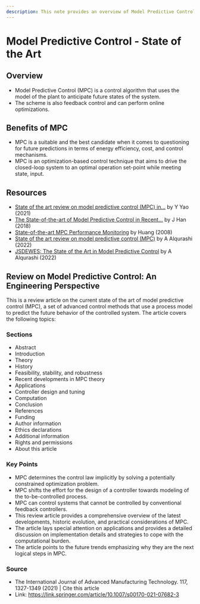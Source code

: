 ```yaml
---
description: This note provides an overview of Model Predictive Control (MPC), its benefits, and resources for further reading. It also includes a review article on the current state of the art of MPC, covering topics such as theory, history, feasibility, recent developments, applications, and computation.
---
```

# Model Predictive Control - State of the Art

## Overview
- Model Predictive Control (MPC) is a control algorithm that uses the model of the plant to anticipate future states of the system.
- The scheme is also feedback control and can perform online optimizations.

## Benefits of MPC
- MPC is a suitable and the best candidate when it comes to questioning for future predictions in terms of energy efficiency, cost, and control mechanisms.
- MPC is an optimization-based control technique that aims to drive the closed-loop system to an optimal operation set-point while meeting state, input.

## Resources
- [State of the art review on model predictive control (MPC) in...](https://www.sciencedirect.com/science/article/pii/S2405452621000029) by Y Yao (2021)
- [The State-of-the-art of Model Predictive Control in Recent...](https://iopscience.iop.org/article/10.1088/1742-6596/1107/1/012001/meta) by J Han (2018)
- [State-of-the-art MPC Performance Monitoring](https://link.springer.com/chapter/10.1007/978-1-84882-587-1_9) by Huang (2008)
- [State of the art review on model predictive control (MPC)](https://www.researchgate.net/publication/351557322_State_of_the_art_review_on_model_predictive_control_MPC) by A Alqurashi (2022)
- [JSDEWES: The State of the Art in Model Predictive Control](https://www.sdewes.org/jsdewes/pid9) by A Alqurashi (2022)

## Review on Model Predictive Control: An Engineering Perspective

This is a review article on the current state of the art of model predictive control (MPC), a set of advanced control methods that use a process model to predict the future behavior of the controlled system. The article covers the following topics:

### Sections
- Abstract
- Introduction
- Theory
- History
- Feasibility, stability, and robustness
- Recent developments in MPC theory
- Applications
- Controller design and tuning
- Computation
- Conclusion
- References
- Funding
- Author information
- Ethics declarations
- Additional information
- Rights and permissions
- About this article

### Key Points
- MPC determines the control law implicitly by solving a potentially constrained optimization problem.
- MPC shifts the effort for the design of a controller towards modeling of the to-be-controlled process.
- MPC can control systems that cannot be controlled by conventional feedback controllers.
- This review article provides a comprehensive overview of the latest developments, historic evolution, and practical considerations of MPC.
- The article lays special attention on applications and provides a detailed discussion on implementation details and strategies to cope with the computational burden.
- The article points to the future trends emphasizing why they are the next logical steps in MPC. 

### Source
- The International Journal of Advanced Manufacturing Technology. 117, 1327-1349 (2021) | Cite this article
- Link: https://link.springer.com/article/10.1007/s00170-021-07682-3
